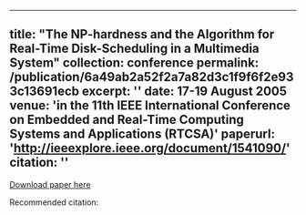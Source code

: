 
---
title: "The NP-hardness and the Algorithm for Real-Time Disk-Scheduling in a Multimedia System"
collection: conference
permalink: /publication/6a49ab2a52f2a7a82d3c1f9f6f2e933c13691ecb
excerpt: ''
date: 17-19 August 2005
venue: 'in the 11th IEEE International Conference on Embedded and Real-Time Computing Systems and Applications (RTCSA)'
paperurl: 'http://ieeexplore.ieee.org/document/1541090/'
citation: ''
---


[Download paper here](http://ieeexplore.ieee.org/document/1541090/)

Recommended citation: 
